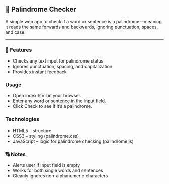 ## 📝 Palindrome Checker

A simple web app to check if a word or sentence is a palindrome—meaning it reads the same forwards and backwards, ignoring punctuation, spaces, and case.

---

### 🚀 Features
- Checks any text input for palindrome status
- Ignores punctuation, spacing, and capitalization
- Provides instant feedback

### Usage
- Open index.html in your browser.
- Enter any word or sentence in the input field.
- Click Check to see if it’s a palindrome.


### Technologies
- HTML5 – structure
- CSS3 – styling (palindrome.css)
- JavaScript – logic for palindrome checking (palindrome.js)

### 🔠 Notes
- Alerts user if input field is empty
- Works for both single words and sentences
- Cleanly ignores non-alphanumeric characters
